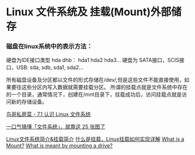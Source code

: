 # Linux 文件系统及 挂载(Mount)外部储存

### 磁盘在linux系统中的表示方法：
硬盘为IDE接口类型 hda dhb： hda1 hda2 hda3...
硬盘为 SATA接口，SCIS接口，USB: sda, sdb, sda1, sda2...

所有磁盘设备及分区都以文件的形式存储在/dev/,但是这些文件不能直接使用，如果要往这些分区内写入数据就需要挂载分区。
所谓的挂载点就是文件系统中存在的一个目录，通常情况下，创建在/mnt目录下，挂载成功后，访问挂载点就是访问新的存储设备。



[鸟哥私房菜 - 7.1 认识 Linux 文件系统](https://wizardforcel.gitbooks.io/vbird-linux-basic-4e/content/59.html)

[一口气搞懂「文件系统」，就靠这 25 张图了](https://segmentfault.com/a/1190000023615225)

[Linux文件系统简介&挂载简介](https://blog.csdn.net/zhangpower1993/article/details/52213030)
[什么是挂载，Linux挂载如何实现详解](https://www.cnblogs.com/cangqinglang/p/12170828.html)
[What is a Mount?](https://www.computerhope.com/jargon/m/mount.htm)
[What is meant by mounting a drive?](https://kb.iu.edu/d/anqk)